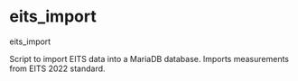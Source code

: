 # eits_import
eits_import

Script to import EITS data into a MariaDB database.
Imports measurements from EITS 2022 standard.